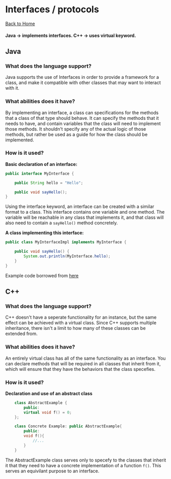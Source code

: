 # Interfaces / protocols
[Back to Home](README.md)
#### Java -> implements interfaces. C++ -> uses virtual keyword.
## Java
### What does the language support?
Java supports the use of Interfaces in order to provide a framework for a class, and make it compatible with other classes that may want to interact with it. 
### What abilities does it have?
By implementing an interface, a class can specifications for the methods that a class of that type should behave. It can specify the methods that it needs to have, and contain variables that the class will need to implement those methods. It shouldn't specify any of the actual logic of those methods, but rather be used as a guide for how the class should be implemented. 
### How is it used?
**Basic declaration of an interface:**  
```Java
public interface MyInterface {

    public String hello = "Hello";

    public void sayHello();
}
```

Using the interface keyword, an interface can be created with a similar format to a class. This interface contains one variable and one method. The variable will be reachable in any class that implements it, and that class will also need to contain a ```sayHello()``` method concretely.  

**A class implementing this interface:**
```Java
public class MyInterfaceImpl implements MyInterface {

    public void sayHello() {
        System.out.println(MyInterface.hello);
    }
}
```


Example code borrowed from [here](http://tutorials.jenkov.com/java/interfaces.html)

## C++
### What does the language support?
C++ doesn't have a seperate functionality for an instance, but the same effect can be achieved with a virtual class. Since C++ supports multiple inheritance, there isn't a limit to how many of these classes can be extended from. 
### What abilities does it have?
An entirely virtual class has all of the same functionality as an interface. You can declare methods that will be required in all classes that inherit from it, which will ensure that they have the behaviors that the class specefies. 
### How is it used?

**Declaration and use of an abstract class**
```C++
    class AbstractExample {
        public:
        virtual void f() = 0;
    };

    class Concrete Example: public AbstractExample{
        public:
        void f(){
            //...
        }
    }
```
The AbstractExample class serves only to specefy to the classes that inherit it that they need to have a concrete implementation of a function ```f()```. This serves an equivilant purpose to an interface. 